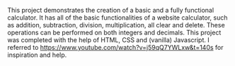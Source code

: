 This project demonstrates the creation of a basic and a fully functional calculator. It has all of the basic functionalities of a website calculator, such as addition, subtraction, division, multiplication, all clear and delete. These operations can be performed on both integers and decimals. This project was completed with the help of HTML, CSS and (vanilla) Javascript. I referred to https://www.youtube.com/watch?v=j59qQ7YWLxw&t=140s for inspiration and help.
